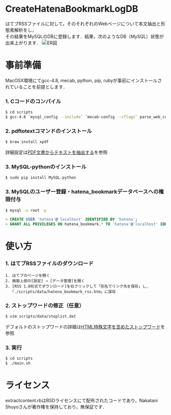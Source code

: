 CreateHatenaBookmarkLogDB
=========================

はてブRSSファイルに対して，そのそれぞれのWebページについて本文抽出と形態素解析をし，  
その結果をMySQLのDBに登録します．結果，次のようなDB（MySQL）状態が出来上がります．
![ER図](http://cdn-ak.f.st-hatena.com/images/fotolife/n/ni66ling/20141223/20141223153137.png)  

# 事前準備
MacOSX環境にてgcc-4.8, mecab, python, pip, rubyが事前にインストールされていることを前提とします．
### 1. Cコードのコンパイル
```bash
$ cd scripts
$ gcc-4.8 `mysql_config --include` `mecab-config --cflags` parse_web_content_to_morpheme.cpp `mysql_config --libs` `mecab-config --libs` -fopenmp -o parse_web_content_to_morpheme.o
```
### 2. pdftotextコマンドのインストール
```bash
$ brew install xpdf
```
詳細設定は[PDF文書からテキストを抽出する](http://d.hatena.ne.jp/uchiuchiyama/20060509/1147184615 "PDF文書からテキストを抽出する")を参照
### 3. MySQL-pythonのインストール
```bash
$ sudo pip install MySQL-python
```
### 3. MySQLのユーザー登録・hatena_bookmarkデータベースへの権限付与
```bash
$ mysql -u root -p
```
```sql
> CREATE USER 'hatena'@'localhost' IDENTIFIED BY 'hatena';
> GRANT ALL PRIVILEGES ON hatena_bookmark.* TO 'hatena'@'localhost' IDENTIFIED BY 'hatena'; 
```

# 使い方
### 1. はてブRSSファイルのダウンロード
```
1. はてブのページを開く
2. 画面上部の[設定] → [データ管理]を開く
3. [RSS 1.0形式でダウンロード]を右クリックして「別名でリンク先を保存」し,
   ｢./scripts/data/hatena_bookmark_rss.htm」に保存
```

### 2. ストップワードの修正（任意）
```bash
$ vim scripts/data/stoplist.dat
```
デフォルトのストップワードの詳細は[HTML特殊文字を含めたストップワード](http://d.hatena.ne.jp/ni66ling/20141130 "HTML特殊文字を含めたストップワード")を参照
### 3. 実行
```bash
$ cd scripts
$ ./main.sh
```

# ライセンス
extractcontent.rbはBSDライセンスにて配布されたコードであり，Nakatani Shuyoさんが著作権を保持しており，無保証です．
